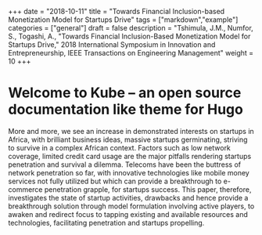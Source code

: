 +++
date = "2018-10-11"
title = "Towards Financial Inclusion-based Monetization Model for Startups Drive"
tags = ["markdown","example"]
categories = ["general"]
draft = false
description = "Tshimula, J.M., Numfor, S., Togashi, A., "Towards Financial Inclusion-Based Monetization Model for Startups Drive," 2018 International Symposium in Innovation and Entrepreneurship, IEEE Transactions on Engineering Management"
weight = 10
+++

# Welcome to Kube – an open source documentation like theme for Hugo
More and more, we see an increase in demonstrated interests on startups in Africa, with brilliant business ideas, massive startups germinating, striving to survive in a complex African context. Factors such as low network coverage, limited credit card usage are the major pitfalls rendering startups penetration and survival a dilemma. Telecoms have been the buttress of network penetration so far, with innovative technologies like mobile money services not fully utilized but which can provide a breakthrough to e-commerce penetration grapple, for startups success. This paper, therefore, investigates the state of startup activities, drawbacks and hence provide a breakthrough solution through model formulation involving active players, to awaken and redirect focus to tapping existing and available resources and technologies, facilitating penetration and startups propelling.

